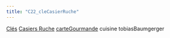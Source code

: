 ```yaml
---
title: "C22_cleCasierRuche"
---
```


[Clés](notes/equipements/cles/C_Clés.md) [Casiers Ruche](notes/equipements/consommables/C_CasierRuche.md) [carteGourmande](notes/zones/carteGourmande.md) cuisine 
tobiasBaumgerger